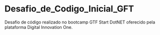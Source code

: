 # Desafio_de_Codigo_Inicial_GFT
Desafio de código realizado no bootcamp GTF Start DotNET oferecido pela plataforma Digital Innovation One.
